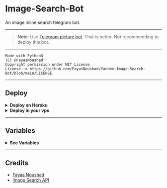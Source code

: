 # Image-Search-Bot

An image inline search telegram bot.

---

> **Note**: Use [Telegram picture bot](https://telegram.me/pic). That is better. Not recommending to deploy this bot.

---

```
Made with Python3
(C) @FayasNoushad
Copyright permission under MIT License
License -> https://github.com/FayasNoushad/Yandex-Image-Search-Bot/blob/main/LICENSE
```

---

## Deploy 

<details>
  <summary><b>Deploy on Heroku</b></summary>
<br/>

<p align="left">
  <a href="https://heroku.com/deploy?template=https://github.com/FayasNoushad/Yandex-Image-Search-Bot/tree/main">
     <img height="30px" src="https://img.shields.io/badge/Deploy_To_Heroku-blueviolet?style=for-the-badge&logo=heroku">
  </a>
</p>
</details>

<details>
  <summary><b>Deploy in your vps</b></summary>
<br/>

```sh
git clone https://github.com/FayasNoushad/Yandex-Image-Search-Bot/tree/main
cd Yandex-Image-Search-Bot
pip3 install -r requirements.txt
# <Create Variables appropriately>
python3 main.py
```

</details>

---

## Variables

<details>
  <summary><b>See Variables</b></summary>
<br/>

- `API_HASH` Your API Hash from my.telegram.org
- `API_ID` Your API ID from my.telegram.org
- `BOT_TOKEN` Your bot token from @BotFather

</details>

---

## Credits

- [Fayas Noushad](https://github.com/FayasNoushad)
- [Image Search API](https://apibu.herokuapp.com/api/y-images)
